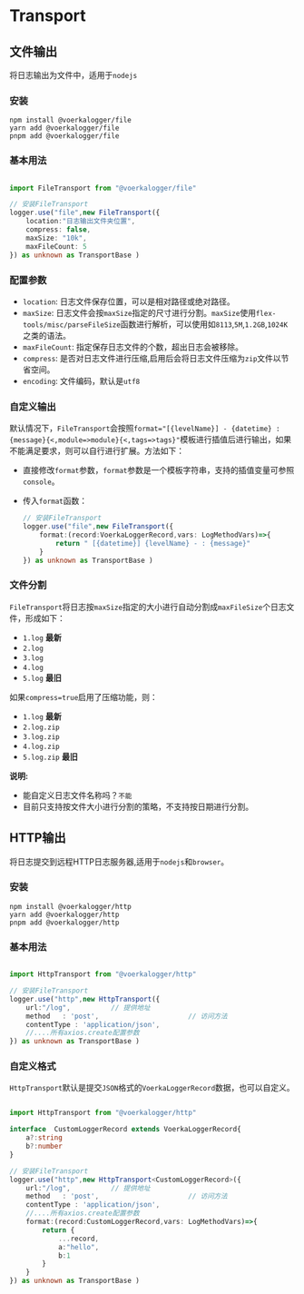 # Transport

## 文件输出

将日志输出为文件中，适用于`nodejs`

### 安装

```shell
npm install @voerkalogger/file
yarn add @voerkalogger/file
pnpm add @voerkalogger/file

```

### 基本用法

```typescript

import FileTransport from "@voerkalogger/file"

// 安装FileTransport
logger.use("file",new FileTransport({
    location:"日志输出文件夹位置",
    compress: false,
    maxSize: "10k",
    maxFileCount: 5
}) as unknown as TransportBase )

```

### 配置参数

- `location`: 日志文件保存位置，可以是相对路径或绝对路径。
- `maxSize`: 日志文件会按`maxSize`指定的尺寸进行分割。`maxSize`使用`flex-tools/misc/parseFileSize`函数进行解析，可以使用如`8113`,`5M`,`1.2GB`,`1024K`之类的语法。
- `maxFileCount`: 指定保存日志文件的个数，超出日志会被移除。
- `compress`: 是否对日志文件进行压缩,启用后会将日志文件压缩为`zip`文件以节省空间。
- `encoding`: 文件编码，默认是`utf8`

### 自定义输出

默认情况下，`FileTransport`会按照`format="[{levelName}] - {datetime} : {message}{<,module=>module}{<,tags=>tags}"`模板进行插值后进行输出，如果不能满足要求，则可以自行进行扩展。方法如下：

- 直接修改`format`参数，`format`参数是一个模板字符串，支持的插值变量可参照`console`。
- 传入`format`函数：

    ```typescript
    // 安装FileTransport
    logger.use("file",new FileTransport({
        format:(record:VoerkaLoggerRecord,vars: LogMethodVars)=>{
            return " [{datetime}] {levelName} - : {message}"
        }
    }) as unknown as TransportBase )
    ```

### 文件分割

`FileTransport`将日志按`maxSize`指定的大小进行自动分割成`maxFileSize`个日志文件，形成如下：

- `1.log`       **最新**
- `2.log`
- `3.log`
- `4.log`
- `5.log`       **最旧**    

如果`compress=true`启用了压缩功能，则：

- `1.log`       **最新**
- `2.log.zip`
- `3.log.zip`
- `4.log.zip`
- `5.log.zip`   **最旧**    

**说明:**

- 能自定义日志文件名称吗？`不能`
- 目前只支持按文件大小进行分割的策略，不支持按日期进行分割。


## HTTP输出

将日志提交到远程HTTP日志服务器,适用于`nodejs`和`browser`。

### 安装

```shell
npm install @voerkalogger/http
yarn add @voerkalogger/http
pnpm add @voerkalogger/http

```

### 基本用法

```typescript

import HttpTransport from "@voerkalogger/http"

// 安装FileTransport
logger.use("http",new HttpTransport({
    url:"/log",          // 提供地址
    method   : 'post',                      // 访问方法
    contentType : 'application/json',
    //....所有axios.create配置参数
}) as unknown as TransportBase )

```

### 自定义格式

`HttpTransport`默认是提交`JSON`格式的`VoerkaLoggerRecord`数据，也可以自定义。

```typescript

import HttpTransport from "@voerkalogger/http"

interface  CustomLoggerRecord extends VoerkaLoggerRecord{
    a?:string
    b?:number
}

// 安装FileTransport
logger.use("http",new HttpTransport<CustomLoggerRecord>({
    url:"/log",          // 提供地址
    method   : 'post',                      // 访问方法
    contentType : 'application/json',
    //....所有axios.create配置参数
    format:(record:CustomLoggerRecord,vars: LogMethodVars)=>{
        return {
            ...record,
            a:"hello",
            b:1
        }
    }
}) as unknown as TransportBase )

```
